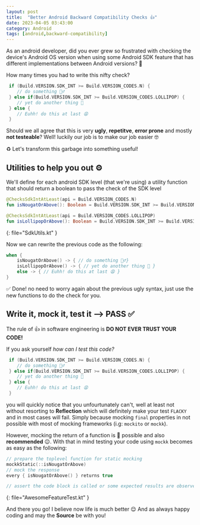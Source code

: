 ```yaml
---
layout: post
title:  "Better Android Backward Compatibility Checks 👍"
date: 2023-04-05 03:43:00
category: Android
tags: [android,backward-compatibility]
---
```


As an android developer, did you ever grew so frustrated with checking the device's Android OS version when using some Android SDK feature that has different implementations between Android versions? 🤔

How many times you had to write this nifty check?

```kotlin
 if (Build.VERSION.SDK_INT >= Build.VERSION_CODES.N) {
    // do something 🙋‍♂️
 } else if(Build.VERSION.SDK_INT >= Build.VERSION_CODES.LOLLIPOP) {
    // yet do another thing 🫣
 } else {
    // Euhh! do this at last 😩
 }
```

Should we all agree that this is very **ugly**, **repetitve**, **error prone** and mostly **not testeable**? Well! luckily our job is to make our job easier 🤓

♻️ Let's transform this garbage into something useful!

## Utilities to help you out ⚙️

We'll define for each android SDK level (that we're using) a utility function that should return a boolean to pass the check of the SDK level

```kotlin
@ChecksSdkIntAtLeast(api = Build.VERSION_CODES.N)
fun isNougatOrAbove(): Boolean = Build.VERSION.SDK_INT >= Build.VERSION_CODES.N

@ChecksSdkIntAtLeast(api = Build.VERSION_CODES.LOLLIPOP)
fun isLollipopOrAbove(): Boolean = Build.VERSION.SDK_INT >= Build.VERSION_CODES.LOLLIPOP
```
{: file="SdkUtils.kt" }

Now we can rewrite the previous code as the following:

```kotlin
when {
    isNougatOrAbove() -> { // do something 🙋‍♂️}
    isLollipopOrAbove() -> { // yet do another thing 🫣 }
    else -> { // Euhh! do this at last 😩 }
}
```

✅ Done! no need to worry again about the previous ugly syntax, just use the new functions to do the check for you.

## Write it, mock it, test it --> PASS ✅

The rule of 👍 in software engineering is **DO NOT EVER TRUST YOUR CODE!**

If you ask yourself _how can I test this code?_ 

```kotlin
 if (Build.VERSION.SDK_INT >= Build.VERSION_CODES.N) {
    // do something 🙋‍♂️
 } else if(Build.VERSION.SDK_INT >= Build.VERSION_CODES.LOLLIPOP) {
    // yet do another thing 🫣
 } else {
    // Euhh! do this at last 😩
 }
```

you will quickly notice that you unfourtunately can't, well at least not without resorting to **Reflection** which will definitely make your test `FLACKY` and in most cases will fail. Simply because mocking `final` properties in not possible with most of mocking frameworks (i.g: `mockito` or `mockk`).

However, mocking the return of a function is 💯 possible and also **recommended** 😉. With that in mind testing your code using `mockk` becomes as easy as the following:

```kotlin
// prepare the toplevel function for static mocking
mockkStatic(::isNougatOrAbove)
// mock the response
every { isNougatOrAbove() } returns true

// assert the code block is called or some expected results are observed
```
{: file="AwesomeFeatureTest.kt" }

And there you go! I believe now life is much better 😌 And as always happy coding and may the **Source** be with you!